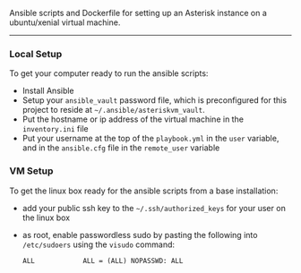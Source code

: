 Ansible scripts and Dockerfile for setting up an Asterisk instance on a
ubuntu/xenial virtual machine.

-----

### Local Setup

To get your computer ready to run the ansible scripts:

- Install Ansible
- Setup your `ansible_vault` password file, which is preconfigured for this
project to reside at `~/.ansible/asteriskvm_vault`.
- Put the hostname or ip address of the virtual machine in the `inventory.ini`
file
- Put your username at the top of the `playbook.yml` in the `user` variable,
and in the `ansible.cfg` file in the `remote_user` variable

### VM Setup

To get the linux box ready for the ansible scripts from a base installation:

- add your public ssh key to the `~/.ssh/authorized_keys` for your user on the
linux box
- as root, enable passwordless sudo by pasting the following into
`/etc/sudoers` using the `visudo` command:

    ```
    ALL            ALL = (ALL) NOPASSWD: ALL
    ```

